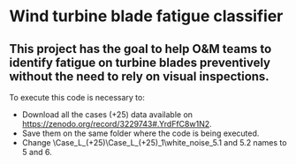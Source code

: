 # Wind turbine blade fatigue classifier

## This project has the goal to help O&M teams to identify fatigue on turbine blades preventively without the need to rely on visual inspections.

To execute this code is necessary to:
- Download all the cases (+25) data available on https://zenodo.org/record/3229743#.YrdFfC8w1N2.
- Save them on the same folder where the code is being executed.
- Change \Case_L_(+25)\Case_L_(+25)_1\white_noise_5.1 and 5.2 names to 5 and 6.
